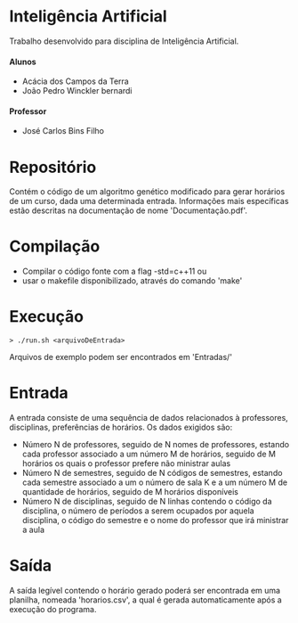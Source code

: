 # Inteligência Artificial
Trabalho desenvolvido para disciplina de Inteligência Artificial.

#### Alunos
  * Acácia dos Campos da Terra
  * João Pedro Winckler bernardi

#### Professor
  * José Carlos Bins Filho

# Repositório

Contém o código de um algoritmo genético modificado para gerar horários
de um curso, dada uma determinada entrada. Informações mais específicas estão descritas na documentação de nome 'Documentação.pdf'.

# Compilação

 * Compilar o código fonte com a flag -std=c++11 
  ou
 * usar o makefile disponibilizado, através do comando 'make'

# Execução
  ```
  > ./run.sh <arquivoDeEntrada>
  ```
Arquivos de exemplo podem ser encontrados em 'Entradas/'

# Entrada
  A entrada consiste de uma sequência de dados relacionados à professores, disciplinas, preferências de horários. Os dados exigidos são:

  * Número N de professores, seguido de N nomes de professores, estando cada professor associado a um número M de horários, seguido de M horários os quais o professor prefere não ministrar aulas
  * Número N de semestres, seguido de N códigos de semestres, estando cada semestre associado a um o número de sala K e a um número M de quantidade de horários, seguido de M horários disponíveis
  * Número N de disciplinas, seguido de N linhas contendo o código da disciplina, o número de períodos a serem ocupados por aquela disciplina, o código do semestre e o nome do professor que irá ministrar a aula
 

# Saída
  A saída legível contendo o horário gerado poderá ser encontrada em uma planilha, nomeada 'horarios.csv', a qual é gerada automaticamente após a execução do programa.


